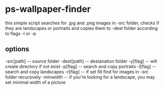 # ps-wallpaper-finder
this simple script searches for .jpg and .png images in -src folder, checks if they are landscapes or portraits and copies them to -dest folder according to flags -l or -p
## options
-src[path] -- source folder
-dest[path] -- destanation folder
-y[flag] -- will create directory if not exist
-p[flag] -- search and copy portraits
-l[flag] -- search and copy landscapes
-r[flag] -- if set fill find for images in -src folder recursively
-minwidth -- if you're looking for a landscape, you may set minimal width of a picture


